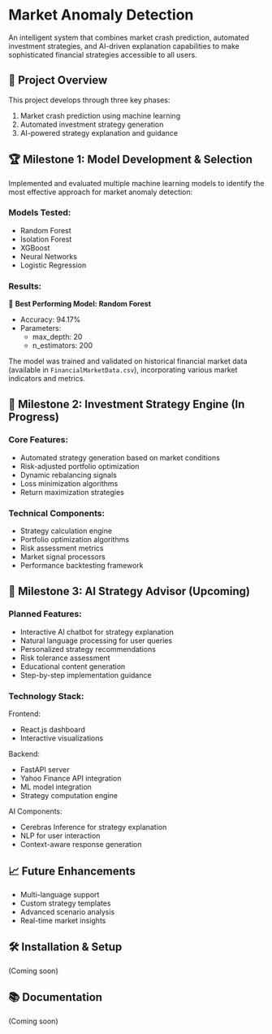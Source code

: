 
# Market Anomaly Detection 

An intelligent system that combines market crash prediction, automated investment strategies, and AI-driven explanation capabilities to make sophisticated financial strategies accessible to all users.

## 🎯 Project Overview
This project develops through three key phases:
1. Market crash prediction using machine learning
2. Automated investment strategy generation
3. AI-powered strategy explanation and guidance

## 🏆 Milestone 1: Model Development & Selection
Implemented and evaluated multiple machine learning models to identify the most effective approach for market anomaly detection:

### Models Tested:
- Random Forest
- Isolation Forest
- XGBoost
- Neural Networks
- Logistic Regression

### Results:
🥇 **Best Performing Model: Random Forest**
- Accuracy: 94.17%
- Parameters:
  - max_depth: 20
  - n_estimators: 200

The model was trained and validated on historical financial market data (available in `FinancialMarketData.csv`), incorporating various market indicators and metrics.

## 🎯 Milestone 2: Investment Strategy Engine (In Progress)

### Core Features:
- Automated strategy generation based on market conditions
- Risk-adjusted portfolio optimization
- Dynamic rebalancing signals
- Loss minimization algorithms
- Return maximization strategies

### Technical Components:
- Strategy calculation engine
- Portfolio optimization algorithms
- Risk assessment metrics
- Market signal processors
- Performance backtesting framework

## 🤖 Milestone 3: AI Strategy Advisor (Upcoming)

### Planned Features:
- Interactive AI chatbot for strategy explanation
- Natural language processing for user queries
- Personalized strategy recommendations
- Risk tolerance assessment
- Educational content generation
- Step-by-step implementation guidance

### Technology Stack:
Frontend:
- React.js dashboard
- Interactive visualizations

Backend:
- FastAPI server
- Yahoo Finance API integration
- ML model integration
- Strategy computation engine

AI Components:
- Cerebras Inference for strategy explanation
- NLP for user interaction
- Context-aware response generation

## 📈 Future Enhancements
- Multi-language support
- Custom strategy templates
- Advanced scenario analysis
- Real-time market insights

## 🛠️ Installation & Setup
(Coming soon)

## 📚 Documentation
(Coming soon)
